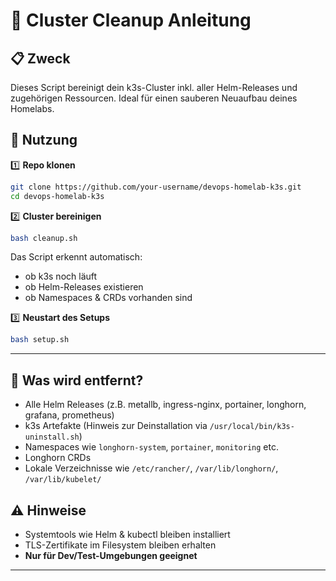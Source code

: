 # 🧹 Cluster Cleanup Anleitung

## 📋 Zweck
Dieses Script bereinigt dein k3s-Cluster inkl. aller Helm-Releases und zugehörigen Ressourcen. Ideal für einen sauberen Neuaufbau deines Homelabs.

## 🚀 Nutzung

1️⃣ **Repo klonen**

```bash
git clone https://github.com/your-username/devops-homelab-k3s.git
cd devops-homelab-k3s
```

2️⃣ **Cluster bereinigen**

```bash
bash cleanup.sh
```

Das Script erkennt automatisch:
- ob k3s noch läuft
- ob Helm-Releases existieren
- ob Namespaces & CRDs vorhanden sind

3️⃣ **Neustart des Setups**

```bash
bash setup.sh
```

---

## 🔄 Was wird entfernt?
- Alle Helm Releases (z.B. metallb, ingress-nginx, portainer, longhorn, grafana, prometheus)
- k3s Artefakte (Hinweis zur Deinstallation via `/usr/local/bin/k3s-uninstall.sh`)
- Namespaces wie `longhorn-system`, `portainer`, `monitoring` etc.
- Longhorn CRDs
- Lokale Verzeichnisse wie `/etc/rancher/`, `/var/lib/longhorn/`, `/var/lib/kubelet/`

## ⚠️ Hinweise
- Systemtools wie Helm & kubectl bleiben installiert
- TLS-Zertifikate im Filesystem bleiben erhalten
- **Nur für Dev/Test-Umgebungen geeignet**

---

